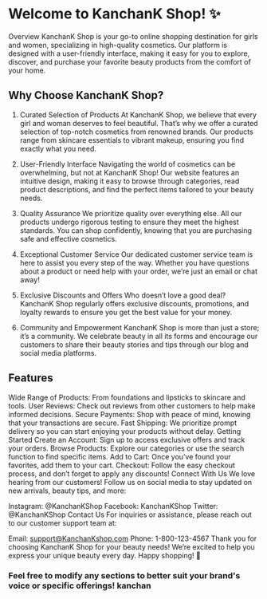 # Welcome to KanchanK  Shop! ✨
Overview
KanchanK Shop is your go-to online shopping destination for girls and women, specializing in high-quality cosmetics. Our platform is designed with a user-friendly interface, making it easy for you to explore, discover, and purchase your favorite beauty products from the comfort of your home.

## Why Choose KanchanK Shop?
1. Curated Selection of Products
At KanchanK Shop, we believe that every girl and woman deserves to feel beautiful. That’s why we offer a curated selection of top-notch cosmetics from renowned brands. Our products range from skincare essentials to vibrant makeup, ensuring you find exactly what you need.

2. User-Friendly Interface
Navigating the world of cosmetics can be overwhelming, but not at KanchanK Shop! Our website features an intuitive design, making it easy to browse through categories, read product descriptions, and find the perfect items tailored to your beauty needs.

3. Quality Assurance
We prioritize quality over everything else. All our products undergo rigorous testing to ensure they meet the highest standards. You can shop confidently, knowing that you are purchasing safe and effective cosmetics.

4. Exceptional Customer Service
Our dedicated customer service team is here to assist you every step of the way. Whether you have questions about a product or need help with your order, we’re just an email or chat away!

5. Exclusive Discounts and Offers
Who doesn’t love a good deal? KanchanK Shop regularly offers exclusive discounts, promotions, and loyalty rewards to ensure you get the best value for your money.

6. Community and Empowerment
KanchanK Shop is more than just a store; it’s a community. We celebrate beauty in all its forms and encourage our customers to share their beauty stories and tips through our blog and social media platforms.

## Features
Wide Range of Products: From foundations and lipsticks to skincare and tools.
User Reviews: Check out reviews from other customers to help make informed decisions.
Secure Payments: Shop with peace of mind, knowing that your transactions are secure.
Fast Shipping: We prioritize prompt delivery so you can start enjoying your products without delay.
Getting Started
Create an Account: Sign up to access exclusive offers and track your orders.
Browse Products: Explore our categories or use the search function to find specific items.
Add to Cart: Once you’ve found your favorites, add them to your cart.
Checkout: Follow the easy checkout process, and don’t forget to apply any discounts!
Connect With Us
We love hearing from our customers! Follow us on social media to stay updated on new arrivals, beauty tips, and more:

Instagram: @KanchanKShop
Facebook: KanchanKShop
Twitter: @KanchanKShop
Contact Us
For inquiries or assistance, please reach out to our customer support team at:

Email: support@KanchanKshop.com
Phone: 1-800-123-4567
Thank you for choosing KanchanK Shop for your beauty needs! We’re excited to help you express your unique beauty every day. Happy shopping! 💄

### Feel free to modify any sections to better suit your brand's voice or specific offerings! kanchan
